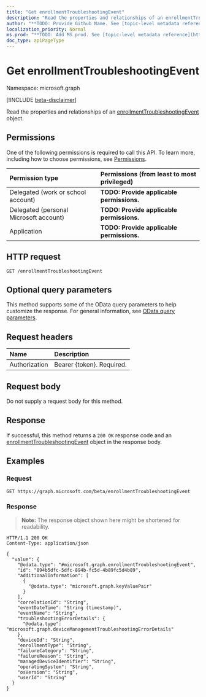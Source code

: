 ```yaml
---
title: "Get enrollmentTroubleshootingEvent"
description: "Read the properties and relationships of an enrollmentTroubleshootingEvent object."
author: "**TODO: Provide Github Name. See [topic-level metadata reference](https://msgo.azurewebsites.net/add/document/guidelines/metadata.html#topic-level-metadata)**"
localization_priority: Normal
ms.prod: "**TODO: Add MS prod. See [topic-level metadata reference](https://msgo.azurewebsites.net/add/document/guidelines/metadata.html#topic-level-metadata)**"
doc_type: apiPageType
---
```


# Get enrollmentTroubleshootingEvent
Namespace: microsoft.graph

[!INCLUDE [beta-disclaimer](../../includes/beta-disclaimer.md)]

Read the properties and relationships of an [enrollmentTroubleshootingEvent](../resources/enrollmenttroubleshootingevent.md) object.

## Permissions
One of the following permissions is required to call this API. To learn more, including how to choose permissions, see [Permissions](/graph/permissions-reference).

|Permission type|Permissions (from least to most privileged)|
|:---|:---|
|Delegated (work or school account)|**TODO: Provide applicable permissions.**|
|Delegated (personal Microsoft account)|**TODO: Provide applicable permissions.**|
|Application|**TODO: Provide applicable permissions.**|

## HTTP request

<!-- {
  "blockType": "ignored"
}
-->
``` http
GET /enrollmentTroubleshootingEvent
```

## Optional query parameters
This method supports some of the OData query parameters to help customize the response. For general information, see [OData query parameters](/graph/query-parameters).

## Request headers
|Name|Description|
|:---|:---|
|Authorization|Bearer {token}. Required.|

## Request body
Do not supply a request body for this method.

## Response

If successful, this method returns a `200 OK` response code and an [enrollmentTroubleshootingEvent](../resources/enrollmenttroubleshootingevent.md) object in the response body.

## Examples

### Request
<!-- {
  "blockType": "request",
  "name": "get_enrollmenttroubleshootingevent"
}
-->
``` http
GET https://graph.microsoft.com/beta/enrollmentTroubleshootingEvent
```


### Response
>**Note:** The response object shown here might be shortened for readability.
<!-- {
  "blockType": "response",
  "truncated": true,
  "@odata.type": "microsoft.graph.enrollmentTroubleshootingEvent"
}
-->
``` http
HTTP/1.1 200 OK
Content-Type: application/json

{
  "value": {
    "@odata.type": "#microsoft.graph.enrollmentTroubleshootingEvent",
    "id": "894b5dfc-5dfc-894b-fc5d-4b89fc5d4b89",
    "additionalInformation": [
      {
        "@odata.type": "microsoft.graph.keyValuePair"
      }
    ],
    "correlationId": "String",
    "eventDateTime": "String (timestamp)",
    "eventName": "String",
    "troubleshootingErrorDetails": {
      "@odata.type": "microsoft.graph.deviceManagementTroubleshootingErrorDetails"
    },
    "deviceId": "String",
    "enrollmentType": "String",
    "failureCategory": "String",
    "failureReason": "String",
    "managedDeviceIdentifier": "String",
    "operatingSystem": "String",
    "osVersion": "String",
    "userId": "String"
  }
}
```

